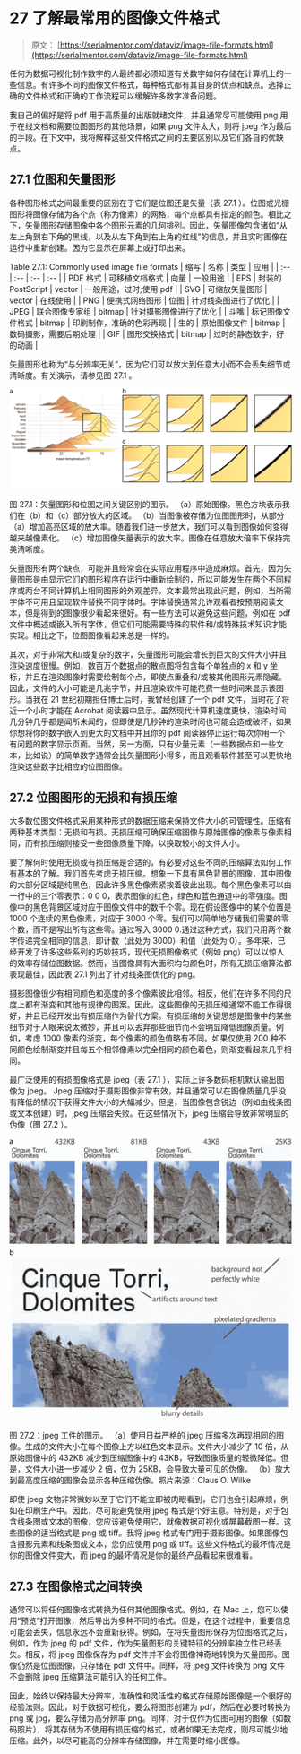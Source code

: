 # 27 了解最常用的图像文件格式

> 原文： [https://serialmentor.com/dataviz/image-file-formats.html](https://serialmentor.com/dataviz/image-file-formats.html)

任何为数据可视化制作数字的人最终都必须知道有关数字如何存储在计算机上的一些信息。有许多不同的图像文件格式，每种格式都有其自身的优点和缺点。选择正确的文件格式和正确的工作流程可以缓解许多数字准备问题。

我自己的偏好是将 pdf 用于高质量的出版就绪文件，并且通常尽可能使用 png 用于在线文档和需要位图图形的其他场景，如果 png 文件太大，则将 jpeg 作为最后的手段。在下文中，我将解释这些文件格式之间的主要区别以及它们各自的优缺点。

## 27.1 位图和矢量图形

各种图形格式之间最重要的区别在于它们是位图还是矢量（表 27.1 ）。位图或光栅图形将图像存储为各个点（称为像素）的网格，每个点都具有指定的颜色。相比之下，矢量图形存储图像中各个图形元素的几何排列。因此，矢量图像包含诸如“从左上角到右下角的黑线，以及从左下角到右上角的红线”的信息，并且实时图像在运行中重新创建。因为它显示在屏幕上或打印出来。

<caption>Table 27.1: Commonly used image file formats</caption>
| 缩写 | 名称 | 类型 | 应用 |
| :-- | :-- | :-- | :-- |
| PDF 格式 | 可移植文档格式 | 向量 | 一般用途 |
| EPS | 封装的 PostScript | vector | 一般用途，过时;使用 pdf |
| SVG | 可缩放矢量图形 | vector | 在线使用 |
| PNG | 便携式网络图形 | 位图 | 针对线条图进行了优化 |
| JPEG | 联合图像专家组 | bitmap | 针对摄影图像进行了优化 |
| 斗嘴 | 标记图像文件格式 | bitmap | 印刷制作，准确的色彩再现 |
| 生的 | 原始图像文件 | bitmap | 数码摄影，需要后期处理 |
| GIF | 图形交换格式 | bitmap | 过时的静态数字，好的动画 |

矢量图形也称为“与分辨率无关”，因为它们可以放大到任意大小而不会丢失细节或清晰度。有关演示，请参见图 27.1 。

![](img/ef81c80cbf4b8f78706d4d925d7a3a24.jpg)

图 27.1：矢量图形和位图之间关键区别的图示。 （a）原始图像。黑色方块表示我们在（b）和（c）部分放大的区域。 （b）当图像被存储为位图图形时，从部分（a）增加高亮区域的放大率。随着我们进一步放大，我们可以看到图像如何变得越来越像素化。 （c）增加图像矢量表示的放大率。图像在任意放大倍率下保持完美清晰度。

矢量图形有两个缺点，可能并且经常会在实际应用程序中造成麻烦。首先，因为矢量图形是由显示它们的图形程序在运行中重新绘制的，所以可能发生在两个不同程序或两台不同计算机上相同图形的外观差异。文本最常出现此问题，例如，当所需字体不可用且呈现软件替换不同字体时。字体替换通常允许观看者按预期阅读文本，但是得到的图像很少看起来很好。有一些方法可以避免这些问题，例如在 pdf 文件中概述或嵌入所有字体，但它们可能需要特殊的软件和/或特殊技术知识才能实现。相比之下，位图图像看起来总是一样的。

其次，对于非常大和/或复杂的数字，矢量图形可能会增长到巨大的文件大小并且渲染速度很慢。例如，数百万个数据点的散点图将包含每个单独点的 x 和 y 坐标，并且在渲染图像时需要绘制每个点，即使点重叠和/或被其他图形元素隐藏。因此，文件的大小可能是几兆字节，并且渲染软件可能花费一些时间来显示该图形。当我在 21 世纪初期担任博士后时，我曾经创建了一个 pdf 文件，当时花了将近一个小时才能在 Acrobat 阅读器中显示。虽然现代计算机速度更快，渲染时间几分钟几乎都是闻所未闻的，但即使是几秒钟的渲染时间也可能会造成破坏，如果你想将你的数字嵌入到更大的文档中并且你的 pdf 阅读器停止运行每次你用一个有问题的数字显示页面。当然，另一方面，只有少量元素（一些数据点和一些文本，比如说）的简单数字通常会比矢量图形小得多，而且观看软件甚至可以更快地渲染这些数字比相应的位图图像。

## 27.2 位图图形的无损和有损压缩

大多数位图文件格式采用某种形式的数据压缩来保持文件大小的可管理性。压缩有两种基本类型：无损和有损。无损压缩可确保压缩图像与原始图像的像素与像素相同，而有损压缩则接受一些图像质量下降，以换取较小的文件大小。

要了解何时使用无损或有损压缩是合适的，有必要对这些不同的压缩算法如何工作有基本的了解。我们首先考虑无损压缩。想象一下具有黑色背景的图像，其中图像的大部分区域是纯黑色，因此许多黑色像素紧挨着彼此出现。每个黑色像素可以由一行中的三个零表示：0 0 0，表示图像的红色，绿色和蓝色通道中的零强度。图像中的黑色背景区域对应于图像文件中的数千个零。现在假设图像中的某个位置是 1000 个连续的黑色像素，对应于 3000 个零。我们可以简单地存储我们需要的零个数，而不是写出所有这些零。通过写入 3000 0.通过这种方式，我们只用两个数字传递完全相同的信息，即计数（此处为 3000）和值（此处为 0）。多年来，已经开发了许多这些系列的巧妙技巧，现代无损图像格式（例如 png）可以以惊人的效率存储位图数据。然而，当图像具有大面积均匀颜色时，所有无损压缩算法都表现最佳，因此表 27.1 列出了针对线条图优化的 png。

摄影图像很少有相同颜色和亮度的多个像素彼此相邻。相反，他们在许多不同的尺度上都有渐变和其他有规律的图案。因此，这些图像的无损压缩通常不能工作得很好，并且已经开发出有损压缩作为替代方案。有损压缩的关键思想是图像中的某些细节对于人眼来说太微妙，并且可以丢弃那些细节而不会明显降低图像质量。例如，考虑 1000 像素的渐变，每个像素的颜色值略有不同。如果仅使用 200 种不同颜色绘制渐变并且每五个相邻像素以完全相同的颜色着色，则渐变看起来几乎相同。

最广泛使用的有损图像格式是 jpeg（表 27.1 ），实际上许多数码相机默认输出图像为 jpeg。 Jpeg 压缩对于摄影图像非常有效，并且通常可以在图像质量几乎没有降低的情况下获得文件大小的大幅减少。但是，当图像包含锐边（例如由线条图或文本创建）时，jpeg 压缩会失败。在这些情况下，jpeg 压缩会导致非常明显的伪像（图 27.2 ）。

![](img/b398dd1a19eff5512452c8fe42f1dcb1.jpg)

图 27.2：jpeg 工件的图示。 （a）使用日益严格的 jpeg 压缩多次再现相同的图像。生成的文件大小在每个图像上方以红色文本显示。文件大小减少了 10 倍，从原始图像中的 432KB 减少到压缩图像中的 43KB，导致图像质量的轻微降低。但是，文件大小进一步减少 2 倍，仅为 25KB，会导致大量可见的伪像。 （b）放大到最高度压缩的图像会显示各种压缩伪像。照片来源：Claus O. Wilke

即使 jpeg 文物非常微妙以至于它们不能立即被肉眼看到，它们也会引起麻烦，例如在印刷生产中。因此，尽可能避免使用 jpeg 格式是个好主意。特别是，对于包含线条图或文本的图像，您应该避免使用它，就像数据可视化或屏幕截图一样。这些图像的适当格式是 png 或 tiff。我将 jpeg 格式专门用于摄影图像。如果图像包含摄影元素和线条图或文本，您仍应使用 png 或 tiff。这些文件格式的最坏情况是你的图像文件变大，而 jpeg 的最坏情况是你的最终产品看起来很难看。

## 27.3 在图像格式之间转换

通常可以将任何图像格式转换为任何其他图像格式。例如，在 Mac 上，您可以使用“预览”打开图像，然后导出为多种不同的格式。但是，在这个过程中，重要信息可能会丢失，信息永远不会重新获得。例如，在将矢量图形保存为位图格式之后，例如，作为 jpeg 的 pdf 文件，作为矢量图形的关键特征的分辨率独立性已经丢失。相反，将 jpeg 图像保存为 pdf 文件并不会将图像神奇地转换为矢量图形。图像仍然是位图图像，只存储在 pdf 文件中。同样，将 jpeg 文件转换为 png 文件不会删除 jpeg 压缩算法可能引入的任何工件。

因此，始终以保持最大分辨率，准确性和灵活性的格式存储原始图像是一个很好的经验法则。因此，对于数据可视化，要么将图形创建为 pdf，然后在必要时转换为 png 或 jpg，要么存储为高分辨率 png。同样，对于仅作为位图可用的图像（如数码照片），将其存储为不使用有损压缩的格式，或者如果无法完成，则尽可能少地压缩。此外，以尽可能高的分辨率存储图像，并在需要时缩小图像。